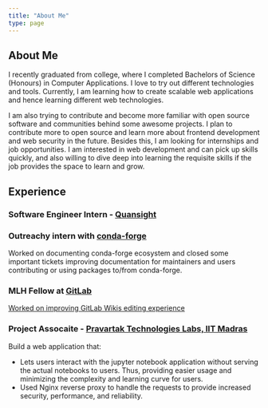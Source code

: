 ```yaml
---
title: "About Me"
type: page
---
```


## About Me

I recently graduated from college, where I completed Bachelors of Science (Honours) in Computer Applications. I love to try out different technologies and tools. Currently, I am learning how to create scalable web applications and hence learning different web technologies.

I am also trying to contribute and become more familiar with open source software and communities behind some awesome projects. I plan to contribute more to open source and learn more about frontend development and web security in the future. Besides this, I am looking for internships and job opportunities. I am interested in web development and can pick up skills quickly, and also willing to dive deep into learning the requisite skills if the job provides the space to learn and grow.

## Experience

### **Software Engineer Intern - [Quansight](https://quansight.com/)**

### **Outreachy intern with [conda-forge](https://conda-forge.org/)**

Worked on documenting conda-forge ecosystem and closed some important tickets improving documentation for maintainers and users contributing or using packages to/from conda-forge.

### **MLH Fellow at [GitLab](https://gitlab.com/)**

[Worked on improving GitLab Wikis editing experience](https://gitlab.com/groups/gitlab-org/-/epics/6312)

### **Project Assocaite - [Pravartak Technologies Labs, IIT Madras](https://www.pravartak.org.in/)**

Build a web application that:
- Lets users interact with the jupyter notebook application without serving the actual notebooks to users. Thus, providing easier usage and minimizing the complexity and learning curve for users.
- Used Nginx reverse proxy to handle the requests to provide increased security, performance, and reliability.
